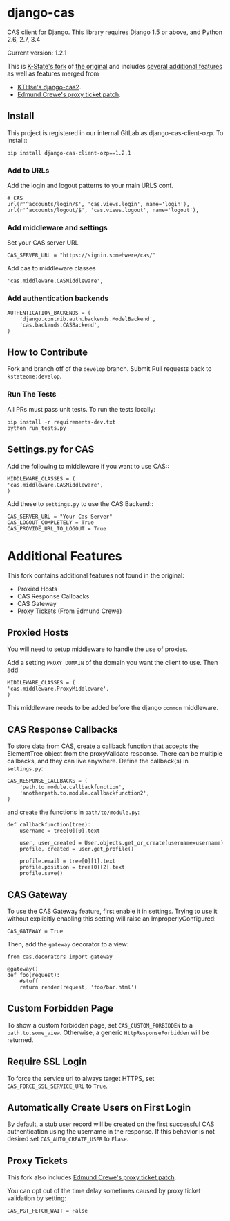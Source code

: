 # django-cas

CAS client for Django.  This library requires Django 1.5 or above, and Python 2.6, 2.7, 3.4

Current version: 1.2.1

This is [K-State&#39;s fork](https://github.com/kstateome/django-cas) of [the original](https://bitbucket.org/cpcc/django-cas/overview) and includes [several additional features](https://github.com/kstateome/django-cas/#additional-features) as well as features merged from

*  [KTHse&#39;s django-cas2](https://github.com/KTHse/django-cas2).
*  [Edmund Crewe's proxy ticket patch](http://code.google.com/r/edmundcrewe-proxypatch/source/browse/django-cas-proxy.patch).


## Install

This project is registered in our internal GitLab as django-cas-client-ozp.  To install::

    pip install django-cas-client-ozp==1.2.1


### Add to URLs

Add the login and logout patterns to your main URLS conf.

    # CAS
    url(r'^accounts/login/$', 'cas.views.login', name='login'),
    url(r'^accounts/logout/$', 'cas.views.logout', name='logout'),

### Add middleware and settings

Set your CAS server URL

    CAS_SERVER_URL = "https://signin.somehwere/cas/"

Add cas to middleware classes

    'cas.middleware.CASMiddleware',


### Add authentication backends

    AUTHENTICATION_BACKENDS = (
        'django.contrib.auth.backends.ModelBackend',
        'cas.backends.CASBackend',
    )

## How to Contribute

Fork and branch off of the ``develop`` branch.  Submit Pull requests back to ``kstateome:develop``.

### Run The Tests

All PRs must pass unit tests.  To run the tests locally:

    pip install -r requirements-dev.txt
    python run_tests.py


## Settings.py for CAS

Add the following to middleware if you want to use CAS::

    MIDDLEWARE_CLASSES = (
    'cas.middleware.CASMiddleware',
    )


Add these to ``settings.py`` to use the CAS Backend::


    CAS_SERVER_URL = "Your Cas Server"
    CAS_LOGOUT_COMPLETELY = True
    CAS_PROVIDE_URL_TO_LOGOUT = True

# Additional Features

This fork contains additional features not found in the original:
*  Proxied Hosts
*  CAS Response Callbacks
*  CAS Gateway
*  Proxy Tickets (From Edmund Crewe)

## Proxied Hosts

You will need to setup middleware to handle the use of proxies.

Add a setting ``PROXY_DOMAIN`` of the domain you want the client to use.  Then add

    MIDDLEWARE_CLASSES = (
    'cas.middleware.ProxyMiddleware',
    )

This middleware needs to be added before the django ``common`` middleware.


## CAS Response Callbacks

To store data from CAS, create a callback function that accepts the ElementTree object from the
proxyValidate response. There can be multiple callbacks, and they can live anywhere. Define the
callback(s) in ``settings.py``:

    CAS_RESPONSE_CALLBACKS = (
        'path.to.module.callbackfunction',
        'anotherpath.to.module.callbackfunction2',
    )

and create the functions in ``path/to/module.py``:

    def callbackfunction(tree):
        username = tree[0][0].text

        user, user_created = User.objects.get_or_create(username=username)
        profile, created = user.get_profile()

        profile.email = tree[0][1].text
        profile.position = tree[0][2].text
        profile.save()


## CAS Gateway

To use the CAS Gateway feature, first enable it in settings. Trying to use it without explicitly
enabling this setting will raise an ImproperlyConfigured:

    CAS_GATEWAY = True

Then, add the ``gateway`` decorator to a view:

    from cas.decorators import gateway

    @gateway()
    def foo(request):
        #stuff
        return render(request, 'foo/bar.html')


## Custom Forbidden Page

To show a custom forbidden page, set ``CAS_CUSTOM_FORBIDDEN`` to a ``path.to.some_view``.  Otherwise,
a generic ``HttpResponseForbidden`` will be returned.

## Require SSL Login

To force the service url to always target HTTPS, set ``CAS_FORCE_SSL_SERVICE_URL`` to ``True``.

## Automatically Create Users on First Login

By default, a stub user record will be created on the first successful CAS authentication
using the username in the response. If this behavior is not desired set
``CAS_AUTO_CREATE_USER`` to ``Flase``.

## Proxy Tickets

This fork also includes
[Edmund Crewe's proxy ticket patch](http://code.google.com/r/edmundcrewe-proxypatch/source/browse/django-cas-proxy.patch).

You can opt out of the time delay sometimes caused by proxy ticket validation by setting:

    CAS_PGT_FETCH_WAIT = False
